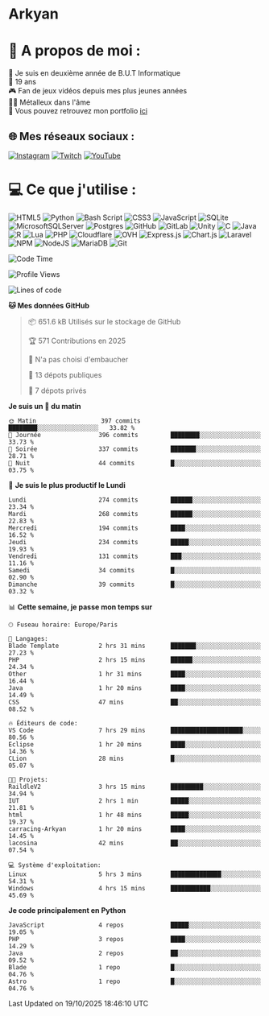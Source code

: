 # Arkyan
 # 💫 A propos de moi :
📖 Je suis en deuxième année de B.U.T Informatique  
🎂 19 ans  
🎮 Fan de jeux vidéos depuis mes plus jeunes années  
🤘🏻 Métalleux dans l'âme  
📕 Vous pouvez retrouvez mon portfolio [ici](https://arkyanportfolio.netlify.app/)

## 🌐 Mes réseaux sociaux :
[![Instagram](https://img.shields.io/badge/Instagram-%23E4405F.svg?logo=Instagram&logoColor=white)](https://instagram.com/arkyan25) [![Twitch](https://img.shields.io/badge/Twitch-%239146FF.svg?logo=Twitch&logoColor=white)](https://twitch.tv/arkyan_) [![YouTube](https://img.shields.io/badge/YouTube-%23FF0000.svg?logo=YouTube&logoColor=white)](https://youtube.com/@arkyan_) 

# 💻 Ce que j'utilise :
![HTML5](https://img.shields.io/badge/html5-%23E34F26.svg?style=for-the-badge&logo=html5&logoColor=white) ![Python](https://img.shields.io/badge/python-3670A0?style=for-the-badge&logo=python&logoColor=ffdd54) ![Bash Script](https://img.shields.io/badge/bash_script-%23121011.svg?style=for-the-badge&logo=gnu-bash&logoColor=white) ![CSS3](https://img.shields.io/badge/css3-%231572B6.svg?style=for-the-badge&logo=css3&logoColor=white) ![JavaScript](https://img.shields.io/badge/javascript-%23323330.svg?style=for-the-badge&logo=javascript&logoColor=%23F7DF1E) ![SQLite](https://img.shields.io/badge/sqlite-%2307405e.svg?style=for-the-badge&logo=sqlite&logoColor=white) ![MicrosoftSQLServer](https://img.shields.io/badge/Microsoft%20SQL%20Server-CC2927?style=for-the-badge&logo=microsoft%20sql%20server&logoColor=white) ![Postgres](https://img.shields.io/badge/postgres-%23316192.svg?style=for-the-badge&logo=postgresql&logoColor=white) ![GitHub](https://img.shields.io/badge/github-%23121011.svg?style=for-the-badge&logo=github&logoColor=white) ![GitLab](https://img.shields.io/badge/gitlab-%23181717.svg?style=for-the-badge&logo=gitlab&logoColor=white) ![Unity](https://img.shields.io/badge/unity-%23000000.svg?style=for-the-badge&logo=unity&logoColor=white)  ![C](https://img.shields.io/badge/c-%2300599C.svg?style=for-the-badge&logo=c&logoColor=white) ![Java](https://img.shields.io/badge/java-%23ED8B00.svg?style=for-the-badge&logo=openjdk&logoColor=white) ![R](https://img.shields.io/badge/r-%23276DC3.svg?style=for-the-badge&logo=r&logoColor=white)
![Lua](https://img.shields.io/badge/lua-%232C2D72.svg?style=for-the-badge&logo=lua&logoColor=white) ![PHP](https://img.shields.io/badge/php-%23777BB4.svg?style=for-the-badge&logo=php&logoColor=white) ![Cloudflare](https://img.shields.io/badge/Cloudflare-F38020?style=for-the-badge&logo=Cloudflare&logoColor=white) ![OVH](https://img.shields.io/badge/ovh-%23123F6D.svg?style=for-the-badge&logo=ovh&logoColor=#123F6D) ![Express.js](https://img.shields.io/badge/express.js-%23404d59.svg?style=for-the-badge&logo=express&logoColor=%2361DAFB) ![Chart.js](https://img.shields.io/badge/chart.js-F5788D.svg?style=for-the-badge&logo=chart.js&logoColor=white) ![Laravel](https://img.shields.io/badge/laravel-%23FF2D20.svg?style=for-the-badge&logo=laravel&logoColor=white) ![NPM](https://img.shields.io/badge/NPM-%23CB3837.svg?style=for-the-badge&logo=npm&logoColor=white) ![NodeJS](https://img.shields.io/badge/node.js-6DA55F?style=for-the-badge&logo=node.js&logoColor=white) ![MariaDB](https://img.shields.io/badge/MariaDB-003545?style=for-the-badge&logo=mariadb&logoColor=white) ![Git](https://img.shields.io/badge/git-%23F05033.svg?style=for-the-badge&logo=git&logoColor=white)

<!--START_SECTION:waka-->
![Code Time](http://img.shields.io/badge/Code%20Time-443%20hrs%2041%20mins-blue)

![Profile Views](http://img.shields.io/badge/Vues%20du%20profil-0-blue)

![Lines of code](https://img.shields.io/badge/Depuis%20Hello%20World%2C%20j%27ai%20%C3%A9crit-4.1%20million%20Lignes%20de%20code-blue)

**🐱 Mes données GitHub** 

> 📦 651.6 kB Utilisés sur le stockage de GitHub 
 > 
> 🏆 571 Contributions en 2025
 > 
> 🚫 N'a pas choisi d'embaucher
 > 
> 📜 13 dépots publiques 
 > 
> 🔑 7 dépots privés 
 > 
**Je suis un 🐤 du matin** 

```text
🌞 Matin                  397 commits         ████████░░░░░░░░░░░░░░░░░   33.82 % 
🌆 Journée                396 commits         ████████░░░░░░░░░░░░░░░░░   33.73 % 
🌃 Soirée                 337 commits         ███████░░░░░░░░░░░░░░░░░░   28.71 % 
🌙 Nuit                   44 commits          █░░░░░░░░░░░░░░░░░░░░░░░░   03.75 % 
```
📅 **Je suis le plus productif le Lundi** 

```text
Lundi                    274 commits         ██████░░░░░░░░░░░░░░░░░░░   23.34 % 
Mardi                    268 commits         ██████░░░░░░░░░░░░░░░░░░░   22.83 % 
Mercredi                 194 commits         ████░░░░░░░░░░░░░░░░░░░░░   16.52 % 
Jeudi                    234 commits         █████░░░░░░░░░░░░░░░░░░░░   19.93 % 
Vendredi                 131 commits         ███░░░░░░░░░░░░░░░░░░░░░░   11.16 % 
Samedi                   34 commits          █░░░░░░░░░░░░░░░░░░░░░░░░   02.90 % 
Dimanche                 39 commits          █░░░░░░░░░░░░░░░░░░░░░░░░   03.32 % 
```


📊 **Cette semaine, je passe mon temps sur** 

```text
🕑︎ Fuseau horaire: Europe/Paris

💬 Langages: 
Blade Template           2 hrs 31 mins       ███████░░░░░░░░░░░░░░░░░░   27.23 % 
PHP                      2 hrs 15 mins       ██████░░░░░░░░░░░░░░░░░░░   24.34 % 
Other                    1 hr 31 mins        ████░░░░░░░░░░░░░░░░░░░░░   16.44 % 
Java                     1 hr 20 mins        ████░░░░░░░░░░░░░░░░░░░░░   14.49 % 
CSS                      47 mins             ██░░░░░░░░░░░░░░░░░░░░░░░   08.52 % 

🔥 Éditeurs de code: 
VS Code                  7 hrs 29 mins       ████████████████████░░░░░   80.56 % 
Eclipse                  1 hr 20 mins        ████░░░░░░░░░░░░░░░░░░░░░   14.36 % 
CLion                    28 mins             █░░░░░░░░░░░░░░░░░░░░░░░░   05.07 % 

🐱‍💻 Projets: 
RaildleV2                3 hrs 15 mins       █████████░░░░░░░░░░░░░░░░   34.94 % 
IUT                      2 hrs 1 min         █████░░░░░░░░░░░░░░░░░░░░   21.81 % 
html                     1 hr 48 mins        █████░░░░░░░░░░░░░░░░░░░░   19.37 % 
carracing-Arkyan         1 hr 20 mins        ████░░░░░░░░░░░░░░░░░░░░░   14.45 % 
lacosina                 42 mins             ██░░░░░░░░░░░░░░░░░░░░░░░   07.54 % 

💻 Système d'exploitation: 
Linux                    5 hrs 3 mins        ██████████████░░░░░░░░░░░   54.31 % 
Windows                  4 hrs 15 mins       ███████████░░░░░░░░░░░░░░   45.69 % 
```

**Je code principalement en Python** 

```text
JavaScript               4 repos             █████░░░░░░░░░░░░░░░░░░░░   19.05 % 
PHP                      3 repos             ████░░░░░░░░░░░░░░░░░░░░░   14.29 % 
Java                     2 repos             ██░░░░░░░░░░░░░░░░░░░░░░░   09.52 % 
Blade                    1 repo              █░░░░░░░░░░░░░░░░░░░░░░░░   04.76 % 
Astro                    1 repo              █░░░░░░░░░░░░░░░░░░░░░░░░   04.76 % 
```




 Last Updated on 19/10/2025 18:46:10 UTC
<!--END_SECTION:waka-->

<!--START_SECTION:SHOW_PROJECTS-->
<!--END_SECTION:SHOW_PROJECTS-->

<!--START_SECTION:SHOW_LINES_OF_CODE-->
<!--END_SECTION:SHOW_LINES_OF_CODE-->

<!--START_SECTION:SHOW_TOTAL_CODE_TIME-->
<!--END_SECTION:SHOW_TOTAL_CODE_TIME-->

<!--START_SECTION:SHOW_PROFILE_VIEWS-->
<!--END_SECTION:SHOW_PROFILE_VIEWS-->

<!--START_SECTION:SHOW_COMMIT-->
<!--END_SECTION:SHOW_COMMIT-->

<!--START_SECTION:SHOW_DAYS_OF_WEEK-->
<!--END_SECTION:SHOW_DAYS_OF_WEEK-->

<!--START_SECTION:SHOW_LANGUAGE-->
<!--END_SECTION:SHOW_LANGUAGE-->

<!--START_SECTION:SHOW_TIMEZONE-->
<!--END_SECTION:SHOW_TIMEZONE-->

<!--START_SECTION:SHOW_LANGUAGE_PER_REPO-->
<!--END_SECTION:SHOW_LANGUAGE_PER_REPO-->

<!--START_SECTION:SHOW_SHORT_INFO-->
<!--END_SECTION:SHOW_SHORT_INFO-->
